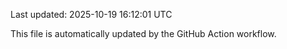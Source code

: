 Last updated: 2025-10-19 16:12:01 UTC

This file is automatically updated by the GitHub Action workflow.
